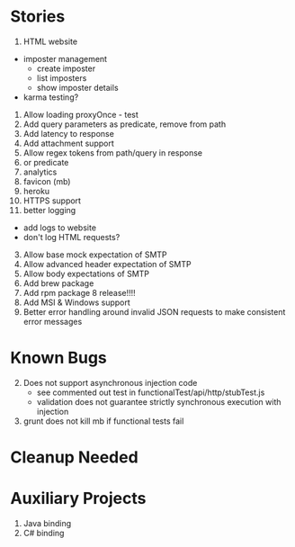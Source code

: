 Stories
=======

1. HTML website
 - imposter management
   - create imposter
   - list imposters
   - show imposter details
 - karma testing?
1. Allow loading proxyOnce - test
1. Add query parameters as predicate, remove from path
1. Add latency to response
1. Add attachment support
1. Allow regex tokens from path/query in response
1. or predicate
1. analytics
1. favicon (mb)
1. heroku
1. HTTPS support
2. better logging
 - add logs to website
 - don't log HTML requests?
3. Allow base mock expectation of SMTP
4. Allow advanced header expectation of SMTP
5. Allow body expectations of SMTP
6. Add brew package
7. Add rpm package
8 release!!!!
8. Add MSI & Windows support
9. Better error handling around invalid JSON requests to make consistent error messages

Known Bugs
==========
2. Does not support asynchronous injection code
    - see commented out test in functionalTest/api/http/stubTest.js
    - validation does not guarantee strictly synchronous execution with injection
3. grunt does not kill mb if functional tests fail

Cleanup Needed
==============

Auxiliary Projects
==================
1. Java binding
2. C# binding
